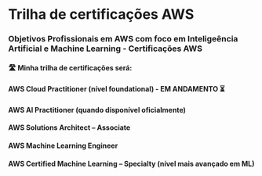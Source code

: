 # Trilha de certificações AWS

### Objetivos Profissionais em AWS com foco em Inteligeência Artificial e Machine Learning - Certificações AWS

#### 🛣️ Minha trilha de certificações será:

#### AWS Cloud Practitioner (nível foundational) - EM ANDAMENTO ⏳

#### AWS AI Practitioner (quando disponível oficialmente)

#### AWS Solutions Architect – Associate

#### AWS Machine Learning Engineer

#### AWS Certified Machine Learning – Specialty (nível mais avançado em ML)
